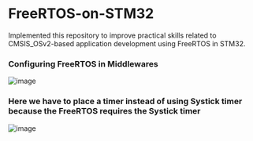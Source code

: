 # FreeRTOS-on-STM32

Implemented this repository to improve practical skills related to CMSIS_OSv2-based application development using FreeRTOS in STM32. 

### Configuring FreeRTOS in Middlewares
![image](https://github.com/user-attachments/assets/61898673-982a-40f5-bda6-84e98c52671d)

### Here we have to place a timer instead of using Systick timer because the FreeRTOS requires the Systick timer
![image](https://github.com/user-attachments/assets/8e337d2f-da14-4bf5-b5fd-687b0327b7b4)

